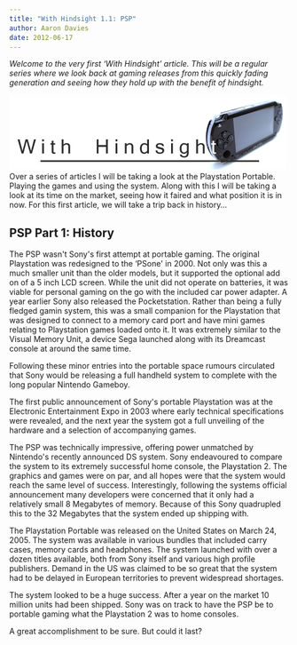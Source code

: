 ```yaml
---
title: "With Hindsight 1.1: PSP"
author: Aaron Davies
date: 2012-06-17
---
```


_Welcome to the very first ‘With Hindsight' article. This will be a regular series where we look back at gaming releases from this quickly fading generation and seeing how they hold up with the benefit of hindsight._

![](/media/images/blog/HindsightPSP2.gif)Over a series of articles I will be taking a look at the Playstation Portable. Playing the games and using the system. Along with this I will be taking a look at its time on the market, seeing how it faired and what position it is in now. For this first article, we will take a trip back in history…

## PSP Part 1: History

The PSP wasn't Sony's first attempt at portable gaming. The original Playstation was redesigned to the ‘PSone' in 2000. Not only was this a much smaller unit than the older models, but it supported the optional add on of a 5 inch LCD screen. While the unit did not operate on batteries, it was viable for personal gaming on the go with the included car power adapter. A year earlier Sony also released the Pocketstation. Rather than being a fully fledged gamin system, this was a small companion for the Playstation that was designed to connect to a memory card port and have mini games relating to Playstation games loaded onto it. It was extremely similar to the Visual Memory Unit, a device Sega launched along with its Dreamcast console at around the same time.

Following these minor entries into the portable space rumours circulated that Sony would be releasing a full handheld system to complete with the long popular Nintendo Gameboy.

The first public announcement of Sony's portable Playstation was at the Electronic Entertainment Expo in 2003 where early technical specifications were revealed, and the next year the system got a full unveiling of the hardware and a selection of accompanying games.

The PSP was technically impressive, offering power unmatched by Nintendo's recently announced DS system. Sony endeavoured to compare the system to its extremely successful home console, the Playstation 2. The graphics and games were on par, and all hopes were that the system would reach the same level of success. Interestingly, following the systems official announcement many developers were concerned that it only had a relatively small 8 Megabytes of memory. Because of this Sony quadrupled this to the 32 Megabytes that the system ended up shipping with.

The Playstation Portable was released on the United States on March 24, 2005. The system was available in various bundles that included carry cases, memory cards and headphones. The system launched with over a dozen titles available, both from Sony itself and various high profile publishers. Demand in the US was claimed to be so great that the system had to be delayed in European territories to prevent widespread shortages.

The system looked to be a huge success. After a year on the market 10 million units had been shipped. Sony was on track to have the PSP be to portable gaming what the Playstation 2 was to home consoles.

A great accomplishment to be sure. But could it last?
